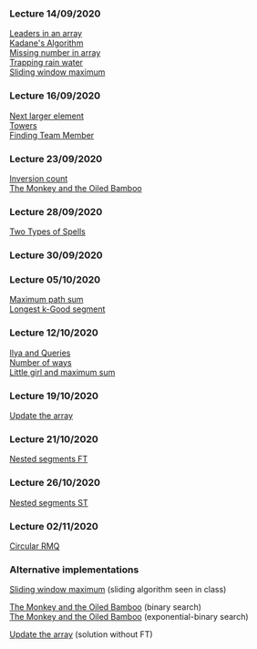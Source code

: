 ### Lecture 14/09/2020  
[Leaders in an array](code/leaders_array.cpp)  
[Kadane's Algorithm](code/kadane.cpp)  
[Missing number in array](code/missing_number.cpp)  
[Trapping rain water](code/trapping_rainwater.cpp)  
[Sliding window maximum](code/sliding_window.cpp)  

### Lecture 16/09/2020	
[Next larger element](code/next_larger_ele.ccp)  
[Towers](code/towers.cpp)  
[Finding Team Member](code/finding_teams.cpp)  

### Lecture 23/09/2020	
[Inversion count](code/inversion_count.cpp)  <!-- Description -->  
[The Monkey and the Oiled Bamboo](code/monkey.cpp) 

### Lecture 28/09/2020	
[Two Types of Spells](code/two_type_spells.cpp)  <!-- Description -->  

### Lecture 30/09/2020	
<!-- [Frogs and Mosquitoes](code/fastfrog.cpp)  -->

### Lecture 05/10/2020	
[Maximum path sum](code/max_path_sum.cpp)  
[Longest k-Good segment](code/longest_kgood.cpp)  <!-- Description -->  

### Lecture 12/10/2020	
[Ilya and Queries](code/ilya.cpp)  
[Number of ways](code/number_of_ways.cpp)   <!-- Description -->  
[Little girl and maximum sum](code/little_girl.cpp)  <!-- Description -->  

### Lecture 19/10/2020	
[Update the array](code/update_array_ft.cpp)  <!-- Description -->  

###  Lecture 21/10/2020
[Nested segments FT](code/nested_segment_ft.cpp)  <!-- Description -->  
<!-- [Pashmak and Parmida](code/pashmak_parmida.cpp)  -->  

### Lecture 26/10/2020
[Nested segments ST](code/nested_segment_st.cpp)  <!-- Description -->  

### Lecture 02/11/2020
[Circular RMQ](code/circular_rmq.cpp)  <!-- Description -->  

### Alternative implementations

[Sliding window maximum](code/submaxOpt.cpp) (sliding algorithm seen in class)  

[The Monkey and the Oiled Bamboo](code/monkeybin.cpp) (binary search)  
[The Monkey and the Oiled Bamboo](code/monkeyexp.cpp) (exponential-binary search)

[Update the array](code/update_array.cpp) (solution without FT)

